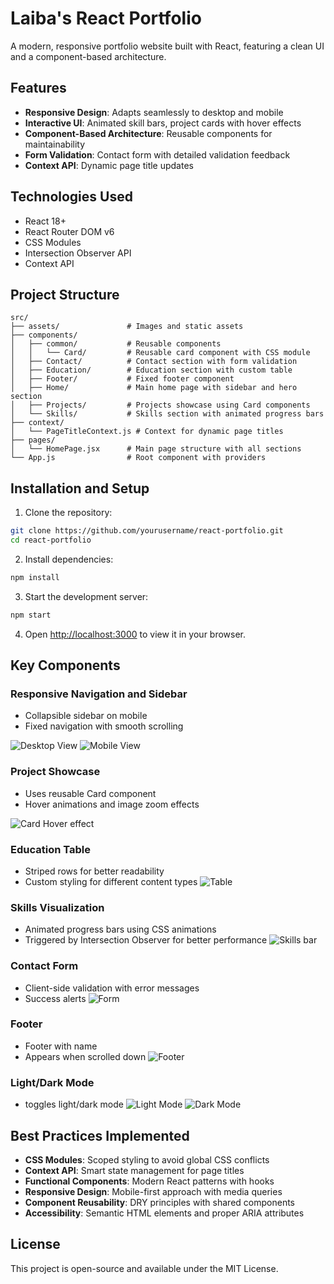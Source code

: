 # Laiba's React Portfolio

A modern, responsive portfolio website built with React, featuring a clean UI and a component-based architecture.

## Features

- **Responsive Design**: Adapts seamlessly to desktop and mobile
- **Interactive UI**: Animated skill bars, project cards with hover effects
- **Component-Based Architecture**: Reusable components for maintainability
- **Form Validation**: Contact form with detailed validation feedback
- **Context API**: Dynamic page title updates

## Technologies Used

- React 18+
- React Router DOM v6
- CSS Modules
- Intersection Observer API
- Context API

## Project Structure

```
src/
├── assets/               # Images and static assets
├── components/
│   ├── common/           # Reusable components
│   │   └── Card/         # Reusable card component with CSS module
│   ├── Contact/          # Contact section with form validation
│   ├── Education/        # Education section with custom table
│   ├── Footer/           # Fixed footer component
│   ├── Home/             # Main home page with sidebar and hero section
│   ├── Projects/         # Projects showcase using Card components
│   └── Skills/           # Skills section with animated progress bars
├── context/
│   └── PageTitleContext.js # Context for dynamic page titles
├── pages/
│   └── HomePage.jsx      # Main page structure with all sections
└── App.js                # Root component with providers
```

## Installation and Setup

1. Clone the repository:

```bash
git clone https://github.com/yourusername/react-portfolio.git
cd react-portfolio
```

2. Install dependencies:

```bash
npm install
```

3. Start the development server:

```bash
npm start
```

4. Open [http://localhost:3000](http://localhost:3000) to view it in your browser.

## Key Components

### Responsive Navigation and Sidebar

- Collapsible sidebar on mobile
- Fixed navigation with smooth scrolling

![Desktop View](assets/1.jpg)
![Mobile View](assets/2.jpg)

### Project Showcase

- Uses reusable Card component
- Hover animations and image zoom effects

![Card Hover effect](assets/3.gif)

### Education Table

- Striped rows for better readability
- Custom styling for different content types
  ![Table](assets/4.jpg)

### Skills Visualization

- Animated progress bars using CSS animations
- Triggered by Intersection Observer for better performance
  ![Skills bar](assets/5.gif)

### Contact Form

- Client-side validation with error messages
- Success alerts
  ![Form](assets/6.jpg)

### Footer

- Footer with name
- Appears when scrolled down
  ![Footer](assets/7.jpg)

### Light/Dark Mode

- toggles light/dark mode
  ![Light Mode](assets/8.jpg)
  ![Dark Mode](assets/9.jpg)

## Best Practices Implemented

- **CSS Modules**: Scoped styling to avoid global CSS conflicts
- **Context API**: Smart state management for page titles
- **Functional Components**: Modern React patterns with hooks
- **Responsive Design**: Mobile-first approach with media queries
- **Component Reusability**: DRY principles with shared components
- **Accessibility**: Semantic HTML elements and proper ARIA attributes

## License

This project is open-source and available under the MIT License.
